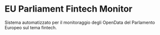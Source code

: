 # EU Parliament Fintech Monitor
Sistema automatizzato per il monitoraggio degli OpenData del Parlamento Europeo sul tema fintech.
